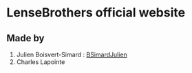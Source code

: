 # LenseBrothers official website

## Made by 
1. Julien Boisvert-Simard : [BSimardJulien](https://github.com/BSimardJulien)
2. Charles Lapointe
